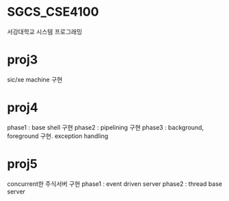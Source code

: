 # SGCS_CSE4100
서강대학교 시스템 프로그래밍

# proj3
sic/xe machine 구현

# proj4
phase1 : base shell 구현
phase2 : pipelining 구현
phase3 : background, foreground 구현. exception handling

# proj5
concurrent한 주식서버 구현
phase1 : event driven server
phase2 : thread base server
